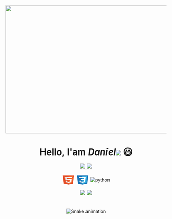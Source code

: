 <div align="center">
<img src="https://media.tenor.com/images/6cfb8e5e2c95cb225cedf236ffcb2ac6/tenor.gif" width="900" height="400"/>
</div>

<h1 align="center">Hello, I'am <i>Daniel</i><img src="https://raw.githubusercontent.com/kaueMarques/kaueMarques/master/hi.gif" height="30px"></a> 😃️</h1>
<div align="center">

  <a href="https://github.com/DanielSouza26">
    <img height="150em" src="https://github-readme-stats.vercel.app/api?username=DanielSouza26&count_private=true&include_all_commits=true&show_icons=true&theme=dracula&hide_border=false&show_owner=true"/>
    <img height="150em" src="https://github-readme-stats.vercel.app/api/top-langs/?username=DanielSouza26&theme=dracula&hide_border=false&&layout=compact"/>
  </a>
</div>
 <div align="center" valign="top"><br>
<!--   <img align="center" alt="React" height="30" width="40" src="https://raw.githubusercontent.com/devicons/devicon/master/icons/react/react-original.svg"> -->
<!--   <img align="center" alt="Redux" height="30" width="40" src="https://raw.githubusercontent.com/devicons/devicon/master/icons/redux/redux-original.svg"> -->
<!--   <img align="center" alt="Js" height="30" width="40" src="https://raw.githubusercontent.com/devicons/devicon/master/icons/typescript/typescript-plain.svg"> -->
  <img align="center" alt="HTML" height="30" width="40" src="https://raw.githubusercontent.com/devicons/devicon/master/icons/html5/html5-original.svg">
  <img align="center" alt="CSS" height="30" width="40" src="https://raw.githubusercontent.com/devicons/devicon/master/icons/css3/css3-original.svg">
    <img align="center" alt="python" height="30" width="30" src="https://upload.wikimedia.org/wikipedia/commons/thumb/c/c3/Python-logo-notext.svg/1024px-Python-logo-notext.svg.png">
  <div align="center">
    <br>
  <a href="https://www.instagram.com/o__dandan/" target="_blank"><img src="https://img.shields.io/badge/-Instagram-%23E4405F?style=for-the-badge&logo=instagram&logoColor=white" target="_blank"></a>
  <!-- <a href="https://www.facebook.com/pr.eduardoribeiro" target="_blank"><img src="https://img.shields.io/badge/Facebook-1877F2?style=for-the-badge&logo=facebook&logoColor=white" target="_blank"></a>  -->
  <a href="https://www.linkedin.com/in/samuel-d-urbano-41a919256/2/" target="_blank"><img src="https://img.shields.io/badge/-LinkedIn-%230077B5?style=for-the-badge&logo=linkedin&logoColor=white" target="_blank"></a> 
 
</div>
  <h1></h1>
<div align="center">
  
  ![Snake animation](https://github.com/DanielSouza26/DanielSouza26/blob/output/github-contribution-grid-snake.svg)
  
</div>

<div align="center">
